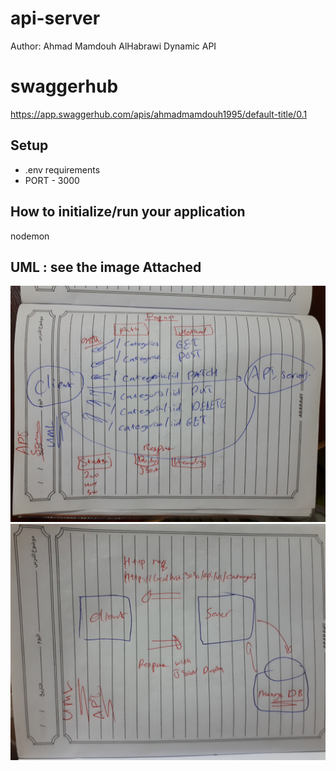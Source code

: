 # api-server

Author: Ahmad Mamdouh AlHabrawi
Dynamic API

# swaggerhub
https://app.swaggerhub.com/apis/ahmadmamdouh1995/default-title/0.1

## Setup
* .env requirements
* PORT - 3000

## How to initialize/run your application
nodemon


## UML : see the image Attached 
![WRRC](UML_API_server.jpg)
![UML](class09UML.jpg)